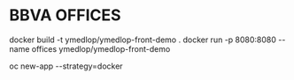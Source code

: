 BBVA OFFICES
 =============

 docker build -t ymedlop/ymedlop-front-demo .
 docker run -p 8080:8080 --name offices ymedlop/ymedlop-front-demo

 oc new-app --strategy=docker